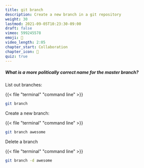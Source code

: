 ```yaml
---
title: git branch
description: Create a new branch in a git repository
weight: 30
lastmod: 2021-09-05T10:23:30-09:00
draft: false
vimeo: 599245578
emoji: 🌲
video_length: 2:05
chapter_start: Collaboration
chapter_icon: 🌲 
quiz: true
---
```


<quiz-modal options="apex:alpha:chief:main" answer="main" prize="15">
  <h5>What is a more politically correct name for the master branch?</h5>
</quiz-modal>

List out branches:

{{< file "terminal" "command line" >}}
```bash
git branch
```

Create a new branch:

{{< file "terminal" "command line" >}}
```bash
git branch awesome
```

Delete a branch

{{< file "terminal" "command line" >}}
```bash
git branch -d awesome
```